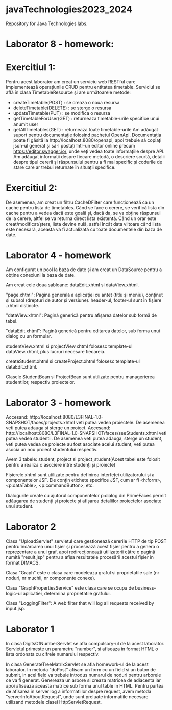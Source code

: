 # javaTechnologies2023_2024
Repository for Java Technologies labs.

# Laborator 8 - homework:
  # Exercitiul 1:
  
   Pentru acest laborator am creat un serviciu web RESTful care implementează operațiunile CRUD pentru entitatea timetable. Serviciul se află în clasa TimetableResource și are următoarele metode:
  - createTimetable(POST) : se creaza o noua resursa
  - deleteTimetable(DELETE) : se sterge o resursa
  - updateTimetable(PUT) : se modifica o resursa
  - getTimetableForUser(GET) : returneaza timetable-urile specifice unui anumit user
  - getAllTimetables(GET) : returneaza toate timetable-urile
Am adăugat suport pentru documentație folosind pachetul OpenApi. Documentația poate fi găsită la http://localhost:8080/openapi, apoi trebuie să copiați json-ul generat și să-l postați într-un editor online precum https://editor.swagger.io/, unde veți vedea toate 
informațiile despre API. Am adăugat informații despre fiecare metodă, o descriere scurtă, detalii despre tipul cererii și răspunsului pentru a fi mai specific și codurile de stare care ar trebui returnate în situații specifice.
  
  # Exercitiul 2:
  De asemenea, am creat un filtru CacheDFilter care funcționează ca un cache pentru lista de timetables. Când se face o cerere, se verifică lista din cache pentru a vedea dacă este goală și, dacă da, se va obține răspunsul de la cerere, altfel se va returna direct 
  lista existentă. Când un orar este creat/modificat/șters, lista devine nulă, astfel încât data viitoare când lista este necesară, aceasta va fi actualizată cu toate documentele din baza de date.

# Laborator 4 - homework

Am configurat un pool la baza de date și am creat un DataSource pentru a obține conexiuni la baza de date.

Am creat cele doua sabloane: dataEdit.xhtml si dataView.xhtml.

"page.xhtml": Pagina generală a aplicației cu antet (titlu și meniu), conținut și subsol (drepturi de autor și versiune). header-ul, footer-ul sunt în fișiere .xhtml distincte.

"dataView.xhtml": Pagină generică pentru afișarea datelor sub formă de tabel.

"dataEdit.xhtml": Pagină generică pentru editarea datelor, sub forma unui dialog cu un formular.

studentView.xhtml si projectView.xhtml folosesc template-ul dataView.xhtml, plus lucruri necesare fiecareia.

createStudent.xhtml si createProject.xhtml folosesc template-ul dataEdit.xhtml.

Clasele StudentBean si ProjectBean sunt utilizate pentru managerierea studentilor, respectiv proiectelor.

# Laborator 3 - homework

Accesand: http://localhost:8080/L3FINAL-1.0-SNAPSHOT/faces/projects.xhtml veti putea vedea proiectele. De asemenea veti putea adauga si sterge un proiect.
Accesand: http://localhost:8080/L3FINAL-1.0-SNAPSHOT/faces/seeStudents.xhtml veti putea vedea studentii. De asemenea veti putea adauga, sterge un student, veti putea vedea ce proiecte au fost asociate acelui student, veti putea asocia un nou proiect studentului respectiv.

Avem 3 tabele: student, project si project_student(Acest tabel este folosit pentru a realiza o asociere între studenți și proiecte)

Fișierele xhtml sunt utilizate pentru definirea interfeței utilizatorului și a componentelor JSF. Ele conțin etichete specifice JSF, cum ar fi <h:form>, <p:dataTable>, <p:commandButton>, etc.

Dialogurile create cu ajutorul componentelor p:dialog din PrimeFaces permit adăugarea de studenți și proiecte și afișarea detaliilor proiectelor asociate unui student.

# Laborator 2

Clasa "UploadServlet" servletul care gestionează cererile HTTP de tip POST pentru încărcarea unui fișier și procesează acest fișier pentru a genera o reprezentare a unui graf, apoi redirecționează utilizatorii către o pagină numită "result.jsp" pentru a afișa rezultatele procesării acestui fișier in format DIMACS.

Clasa "Graph" este o clasa care modeleaza graful si proprietatile sale (nr noduri, nr muchii, nr componente conexe).

Clasa "GraphPropertiesService" este clasa care se ocupa de business-logic-ul aplicatiei, determina proprietatile grafului.

Clasa "LoggingFilter": A web filter that will log all requests received by input.jsp.

# Laborator 1
In clasa DigitsOfNumberServlet se afla compulsory-ul de la acest laborator. Servletul primeste un parametru "number", si afiseaza in format HTML o lista ordonata cu cifrele numarului respectiv.

In clasa GenerateTreeMatrixServlet se afla homework-ul de la acest laborator. In metoda "doPost" afisam un form cu un field si un buton de submit, in acel field va trebuie introdus numarul de noduri pentru arborele ce va fi generat. Genereaza un arbore si creaza matricea de adiacenta iar apoi afiseaza aceasta matrice sub forma unul table in HTML. Pentru partea de afisarea in server log a informatiilor despre request, avem metoda "serverInfoAboutRequest", unde sunt preluate informatiile necesare utilizand metodele clasei HttpServletRequest. 
